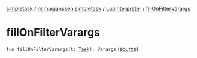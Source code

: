 [simpletask](../../index.md) / [nl.mpcjanssen.simpletask](../index.md) / [LuaInterpreter](index.md) / [fillOnFilterVarargs](.)

# fillOnFilterVarargs

`fun fillOnFilterVarargs(t: `[`Task`](../../nl.mpcjanssen.simpletask.task/-task/index.md)`): Varargs` [(source)](https://github.com/mpcjanssen/simpletask-android/blob/master/src/main/java/nl/mpcjanssen/simpletask/LuaInterpreter.kt#L113)